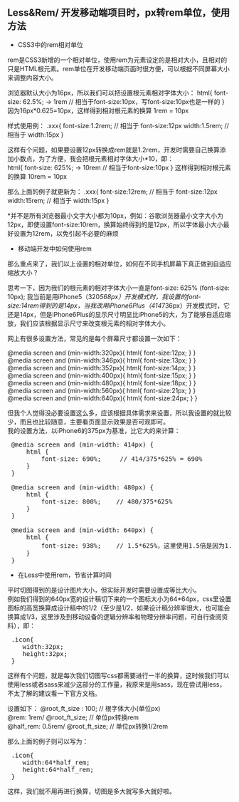 ## Less&Rem/ 开发移动端项目时，px转rem单位，使用方法

* CSS3中的rem相对单位

rem是CSS3新增的一个相对单位，使用rem为元素设定的是相对大小，且相对的只是HTML根元素。rem单位在开发移动端页面时很方便，可以根据不同屏幕大小来调整内容大小。  
  
浏览器默认大小为16px，所以我们可以把设置根元素相对字体大小：
 html{
   font-size: 62.5%; -> 1rem   // 相当于font-size:10px，写font-size:10px也是一样的
}  
因为16px*0.625=10px，这样得到相对根元素的换算 1rem = 10px  
  
样式使用例：
 .xxx{
   font-size:1.2rem;  // 相当于 font-size:12px
   width:1.5rem;      // 相当于 width:15px
}

这样有个问题，如果要设置12px转换成rem就是1.2rem，开发时需要自己换算添加小数点，为了方便，我会把根元素相对字体大小*10，即：  
 html{
   font-size: 625%; -> 10rem   // 相当于font-size:10px
} 
这样得到相对根元素的换算 10rem = 10px  

那么上面的例子就更新为：
 .xxx{
   font-size:12rem;  // 相当于 font-size:12px
   width:15rem;      // 相当于 width:15px
}

*并不是所有浏览器最小文字大小都为10px，例如：谷歌浏览器最小文字大小为12px，即使设置font-size:10rem，换算始终得到的是12px，所以字体最小大小最好设置为12rem，以免引起不必要的麻烦

* 移动端开发中如何使用rem

那么重点来了，我们以上设置的相对单位，如何在不同手机屏幕下真正做到自适应缩放大小？  

思考一下，因为我们的根元素的相对字体大小一直是font-size: 625% (font-size: 10px);
我当前是用iPhone5（320*568px）开发模式时，我设置的font-size:14rem得到的是14px，当我改用iPhone6Plus（414*736px）开发模式时，它还是14px，但是iPhone6Plus的显示尺寸明显比iPhone5的大，为了能够自适应缩放，我们应该根据显示尺寸来改变根元素的相对字体大小。

网上有很多设置方法，常见的是每个屏幕尺寸都设置一次如下：  

 @media screen and (min-width:320px){ html{ font-size:12px; } }  
 @media screen and (min-width:346px){ html{ font-size:13px; } }  
 @media screen and (min-width:352px){ html{ font-size:14px; } }  
 @media screen and (min-width:400px){ html{ font-size:15px; } }  
 @media screen and (min-width:480px){ html{ font-size:18px; } }  
 @media screen and (min-width:560px){ html{ font-size:21px; } }  
 @media screen and (min-width:640px){ html{ font-size:24px; } }  

但我个人觉得没必要设置这么多，应该根据具体需求来设置，所以我设置的就比较少，而且也比较随意，主要看页面显示效果是否可观即可。  
我的设置方法，以iPhone6的375px为基准，比它大的来计算：

<pre>
 @media screen and (min-width: 414px) {  
     html {  
         font-size: 690%;     // 414/375*625% = 690%  
     }  
 }  
  
 @media screen and (min-width: 480px) {  
     html {  
         font-size: 800%;    // 480/375*625%  
     }  
 }  

 @media screen and (min-width: 640px) {  
     html {  
         font-size: 938%;    // 1.5*625%，这里使用1.5倍是因为1.5倍对于我的设计页面是刚好合适的大小  
     }  
 }
</pre>

* 在Less中使用rem，节省计算时间

平时切图得到的是设计图片大小，但实际开发时需要设置成等比大小。  
例如我们得到的640px宽的设计稿切下来的一个图标大小为64*64px，css里设置图标的高宽换算成设计稿中的1/2（至少是1/2，如果设计稿分辨率很大，也可能会换算成1/3，这里涉及到移动设备的逻辑分辨率和物理分辨率问题，可自行查阅资料），即：  
<pre>
 .icon{  
    width:32px;  
    height:32px;  
 }
</pre>

这样有个问题，就是每次我们切图写css都需要进行一半的换算，这时候我们可以使用less或者sass来减少这部分的工作量，我原来是用sass，现在尝试用less，不太了解的建议看一下官方文档。  

设置如下：
 @root_ft_size : 100;   // 根字体大小(单位px)  
 @rem: 1rem/ @root_ft_size;  // 单位px转换rem  
 @half_rem: 0.5rem/ @root_ft_size;    // 单位px转换1/2rem    

那么上面的例子则可以写为：
<pre>
 .icon{  
    width:64*half_rem;  
    height:64*half_rem;  
 }
</pre>

这样，我们就不用再进行换算，切图是多大就写多大就好啦。